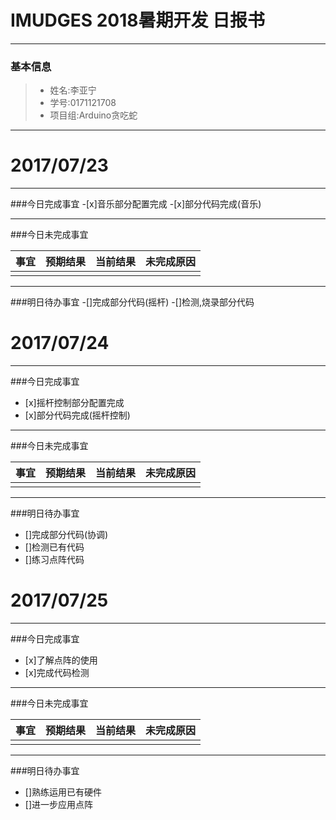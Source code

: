 #  IMUDGES 2018暑期开发 日报书
------


### 基本信息
> * 姓名:李亚宁
> * 学号:0171121708
> * 项目组:Arduino贪吃蛇

------

# 2017/07/23

------

###今日完成事宜
-[x]音乐部分配置完成
-[x]部分代码完成(音乐)

------
###今日未完成事宜

|事宜|预期结果|当前结果|未完成原因|
|------|------|------|------|
|  |  |  |  |

------
###明日待办事宜
-[]完成部分代码(摇杆)
-[]检测,烧录部分代码


# 2017/07/24

------

###今日完成事宜
- [x]摇杆控制部分配置完成
- [x]部分代码完成(摇杆控制)

------
###今日未完成事宜

|事宜|预期结果|当前结果|未完成原因|
|------|------|------|------|
|  |  |  |  |

------
###明日待办事宜
- []完成部分代码(协调)
- []检测已有代码
- []练习点阵代码


# 2017/07/25

------

###今日完成事宜
- [x]了解点阵的使用
- [x]完成代码检测

------
###今日未完成事宜

|事宜|预期结果|当前结果|未完成原因|
|------|------|------|------|
|  |  |  |  |

------
###明日待办事宜
- []熟练运用已有硬件
- []进一步应用点阵

